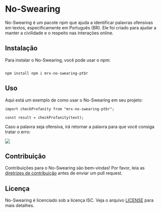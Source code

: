 # No-Swearing

No-Swearing é um pacote npm que ajuda a identificar palavras ofensivas em textos, especificamente em Português (BR). Ele foi criado para ajudar a manter a civilidade e o respeito nas interações online.

## Instalação

Para instalar o No-Swearing, você pode usar o npm:
```

npm install npm i mrx-no-swearing-ptbr

```

## Uso

Aqui está um exemplo de como usar o No-Swearing em seu projeto:

```
import checkProfanity from "mrx-no-swearing-ptbr";

const result = checkProfanity(text);
```
Caso a palavra seja ofensiva, irá retornar a palavra para que você consiga tratar o erro:

<img src="https://i.ibb.co/SszQjpd/offesive.png">


## Contribuição

Contribuições para o No-Swearing são bem-vindas! Por favor, leia as [diretrizes de contribuição](CONTRIBUTING.md) antes de enviar um pull request.

## Licença

No-Swearing é licenciado sob a licença ISC. Veja o arquivo [LICENSE](LICENSE) para mais detalhes.